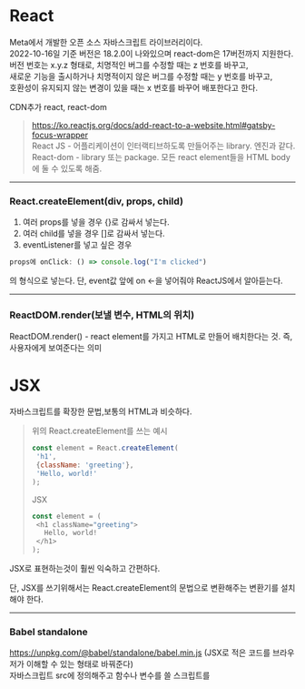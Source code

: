 # React
Meta에서 개발한 오픈 소스 자바스크립트 라이브러리이다.  
2022-10-16일 기준 버전은 18.2.0이 나와있으며 react-dom은 17버전까지 지원한다.  
버전 번호는 x.y.z 형태로, 치명적인 버그를 수정할 때는 z 번호를 바꾸고,  
새로운 기능을 출시하거나 치명적이지 않은 버그를 수정할 때는 y 번호를 바꾸고,  
호환성이 유지되지 않는 변경이 있을 때는 x 번호를 바꾸어 배포한다고 한다.  

CDN추가 react, react-dom  
> https://ko.reactjs.org/docs/add-react-to-a-website.html#gatsby-focus-wrapper  
React JS - 어플리케이션이 인터랙티브하도록 만들어주는 library. 엔진과 같다.  
React-dom - library 또는 package. 모든 react element들을 HTML body에 둘 수 있도록 해줌.  

---

### React.createElement(div, props, child)  
1. 여러 props를 넣을 경우 {}로 감싸서 넣는다.
2. 여러 child를 넣을 경우 []로 감싸서 넣는다.
3. eventListener를 넣고 싶은 경우 
```javaScript
props에 onClick: () => console.log("I'm clicked")
```
의 형식으로 넣는다. 단, event값 앞에 on <-을 넣어줘야 ReactJS에서 알아듣는다.  

---

### ReactDOM.render(보낼 변수, HTML의 위치)  
ReactDOM.render() - react element를 가지고 HTML로 만들어 배치한다는 것. 즉, 사용자에게 보여준다는 의미  

# JSX
자바스크립트를 확장한 문법,보통의 HTML과 비슷하다.  

>위의 React.createElement를 쓰는 예시
>```javaScript
>const element = React.createElement(
>  'h1',
>  {className: 'greeting'},
>  'Hello, world!'
>);
>```
>JSX
>```javaScript
>const element = (
>  <h1 className="greeting">
>    Hello, world!
>  </h1>
>);
>```
>
JSX로 표현하는것이 훨씬 익숙하고 간편하다.

단, JSX를 쓰기위해서는 React.createElement의 문법으로 변환해주는 변환기를 설치해야 한다.  

---

### Babel standalone
https://unpkg.com/@babel/standalone/babel.min.js (JSX로 적은 코드를 브라우저가 이해할 수 있는 형태로 바꿔준다)  
자바스크립트 src에 정의해주고 함수나 변수를 쓸 스크립트를 <script type="text/babel">로 바꿔준다.

---

### 규칙

1. 직접 만든 컴포넌트의 첫 글자는 반드시 대문자여야 한다.
2. 소문자면 React랑 JSX는 HTML 태그라고 인식한다.
3. 직접 만든 컴포넌트들은 전부 함수로 만들어 줘야 한다.

Ex)
```javaScript
1. div의 id를 가져오기
const root = document.getElementById("root");

2-1. 일반적인 함수(Function)
function Title() {
  return (
    <h3 id="title" onMouseEnter={() => console.log("mouse enter")}>
    Hello i'm a title
    </h3>
  );
}

2-2. 화살표 함수(ArrowFunction)
const Button = () => (
  <button 
    style={{
    backgroundColor: "tomato",
    }}
    onClick={() => console.log("im clicked")}
  >
    Click me
  </button>
);

3. 만들어진 컴포넌트를 다른 컴포넌트 안에 넣는 방법
const Container = () => (
  <div>
    <Title/>
    <Button/>
  </div>
);

4. render를 통해 html으로 보내기
ReactDOM.render(<Container/>, root);
```
점점 보기 편리해지고 있다.
  
---
